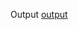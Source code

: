 Output
[output](https://github.com/Nandhana03/My_Project_Submission/blob/main/Project%202/online_form.html)
